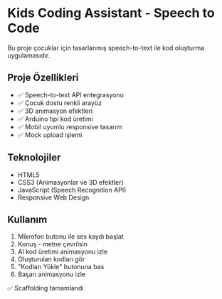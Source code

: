 # Kids Coding Assistant - Speech to Code

Bu proje çocuklar için tasarlanmış speech-to-text ile kod oluşturma uygulamasıdır.

## Proje Özellikleri
- ✅ Speech-to-text API entegrasyonu
- ✅ Çocuk dostu renkli arayüz  
- ✅ 3D animasyon efektleri
- ✅ Arduino tipi kod üretimi
- ✅ Mobil uyumlu responsive tasarım
- ✅ Mock upload işlemi

## Teknolojiler
- HTML5 
- CSS3 (Animasyonlar ve 3D efektler)
- JavaScript (Speech Recognition API)
- Responsive Web Design

## Kullanım
1. Mikrofon butonu ile ses kaydı başlat
2. Konuş - metne çevrilsin
3. AI kod üretimi animasyonu izle
4. Oluşturulan kodları gör
5. "Kodları Yükle" butonuna bas
6. Başarı animasyonu izle

✅ Scaffolding tamamlandı
